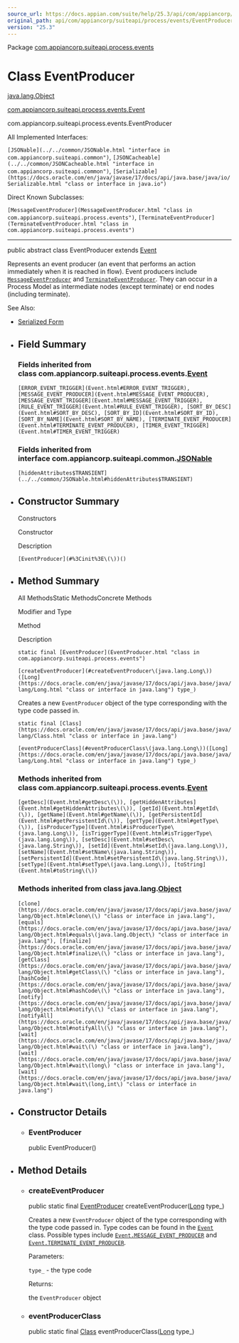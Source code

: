 ```yaml
---
source_url: https://docs.appian.com/suite/help/25.3/api/com/appiancorp/suiteapi/process/events/EventProducer.html
original_path: api/com/appiancorp/suiteapi/process/events/EventProducer.html
version: "25.3"
---
```


Package [com.appiancorp.suiteapi.process.events](package-summary.html)

# Class EventProducer

[java.lang.Object](https://docs.oracle.com/en/java/javase/17/docs/api/java.base/java/lang/Object.html "class or interface in java.lang")

[com.appiancorp.suiteapi.process.events.Event](Event.html "class in com.appiancorp.suiteapi.process.events")

com.appiancorp.suiteapi.process.events.EventProducer

All Implemented Interfaces:

`[JSONable](../../common/JSONable.html "interface in com.appiancorp.suiteapi.common")`, `[JSONCacheable](../../common/JSONCacheable.html "interface in com.appiancorp.suiteapi.common")`, `[Serializable](https://docs.oracle.com/en/java/javase/17/docs/api/java.base/java/io/Serializable.html "class or interface in java.io")`

Direct Known Subclasses:

`[MessageEventProducer](MessageEventProducer.html "class in com.appiancorp.suiteapi.process.events")`, `[TerminateEventProducer](TerminateEventProducer.html "class in com.appiancorp.suiteapi.process.events")`

* * *

public abstract class EventProducer extends [Event](Event.html "class in com.appiancorp.suiteapi.process.events")

Represents an event producer (an event that performs an action immediately when it is reached in flow). Event producers include [`MessageEventProducer`](MessageEventProducer.html "class in com.appiancorp.suiteapi.process.events") and [`TerminateEventProducer`](TerminateEventProducer.html "class in com.appiancorp.suiteapi.process.events"). They can occur in a Process Model as intermediate nodes (except terminate) or end nodes (including terminate).

See Also:

-   [Serialized Form](../../../../../serialized-form.html#com.appiancorp.suiteapi.process.events.EventProducer)

-   ## Field Summary

    ### Fields inherited from class com.appiancorp.suiteapi.process.events.[Event](Event.html "class in com.appiancorp.suiteapi.process.events")

    `[ERROR_EVENT_TRIGGER](Event.html#ERROR_EVENT_TRIGGER), [MESSAGE_EVENT_PRODUCER](Event.html#MESSAGE_EVENT_PRODUCER), [MESSAGE_EVENT_TRIGGER](Event.html#MESSAGE_EVENT_TRIGGER), [RULE_EVENT_TRIGGER](Event.html#RULE_EVENT_TRIGGER), [SORT_BY_DESC](Event.html#SORT_BY_DESC), [SORT_BY_ID](Event.html#SORT_BY_ID), [SORT_BY_NAME](Event.html#SORT_BY_NAME), [TERMINATE_EVENT_PRODUCER](Event.html#TERMINATE_EVENT_PRODUCER), [TIMER_EVENT_TRIGGER](Event.html#TIMER_EVENT_TRIGGER)`

    ### Fields inherited from interface com.appiancorp.suiteapi.common.[JSONable](../../common/JSONable.html "interface in com.appiancorp.suiteapi.common")

    `[hiddenAttributes$TRANSIENT](../../common/JSONable.html#hiddenAttributes$TRANSIENT)`

-   ## Constructor Summary

    Constructors

    Constructor

    Description

    `[EventProducer](#%3Cinit%3E\(\))()`

-   ## Method Summary

    All MethodsStatic MethodsConcrete Methods

    Modifier and Type

    Method

    Description

    `static final [EventProducer](EventProducer.html "class in com.appiancorp.suiteapi.process.events")`

    `[createEventProducer](#createEventProducer\(java.lang.Long\))([Long](https://docs.oracle.com/en/java/javase/17/docs/api/java.base/java/lang/Long.html "class or interface in java.lang") type_)`

    Creates a new `EventProducer` object of the type corresponding with the type code passed in.

    `static final [Class](https://docs.oracle.com/en/java/javase/17/docs/api/java.base/java/lang/Class.html "class or interface in java.lang")`

    `[eventProducerClass](#eventProducerClass\(java.lang.Long\))([Long](https://docs.oracle.com/en/java/javase/17/docs/api/java.base/java/lang/Long.html "class or interface in java.lang") type_)`

    ### Methods inherited from class com.appiancorp.suiteapi.process.events.[Event](Event.html "class in com.appiancorp.suiteapi.process.events")

    `[getDesc](Event.html#getDesc\(\)), [getHiddenAttributes](Event.html#getHiddenAttributes\(\)), [getId](Event.html#getId\(\)), [getName](Event.html#getName\(\)), [getPersistentId](Event.html#getPersistentId\(\)), [getType](Event.html#getType\(\)), [isProducerType](Event.html#isProducerType\(java.lang.Long\)), [isTriggerType](Event.html#isTriggerType\(java.lang.Long\)), [setDesc](Event.html#setDesc\(java.lang.String\)), [setId](Event.html#setId\(java.lang.Long\)), [setName](Event.html#setName\(java.lang.String\)), [setPersistentId](Event.html#setPersistentId\(java.lang.String\)), [setType](Event.html#setType\(java.lang.Long\)), [toString](Event.html#toString\(\))`

    ### Methods inherited from class java.lang.[Object](https://docs.oracle.com/en/java/javase/17/docs/api/java.base/java/lang/Object.html "class or interface in java.lang")

    `[clone](https://docs.oracle.com/en/java/javase/17/docs/api/java.base/java/lang/Object.html#clone\(\) "class or interface in java.lang"), [equals](https://docs.oracle.com/en/java/javase/17/docs/api/java.base/java/lang/Object.html#equals\(java.lang.Object\) "class or interface in java.lang"), [finalize](https://docs.oracle.com/en/java/javase/17/docs/api/java.base/java/lang/Object.html#finalize\(\) "class or interface in java.lang"), [getClass](https://docs.oracle.com/en/java/javase/17/docs/api/java.base/java/lang/Object.html#getClass\(\) "class or interface in java.lang"), [hashCode](https://docs.oracle.com/en/java/javase/17/docs/api/java.base/java/lang/Object.html#hashCode\(\) "class or interface in java.lang"), [notify](https://docs.oracle.com/en/java/javase/17/docs/api/java.base/java/lang/Object.html#notify\(\) "class or interface in java.lang"), [notifyAll](https://docs.oracle.com/en/java/javase/17/docs/api/java.base/java/lang/Object.html#notifyAll\(\) "class or interface in java.lang"), [wait](https://docs.oracle.com/en/java/javase/17/docs/api/java.base/java/lang/Object.html#wait\(\) "class or interface in java.lang"), [wait](https://docs.oracle.com/en/java/javase/17/docs/api/java.base/java/lang/Object.html#wait\(long\) "class or interface in java.lang"), [wait](https://docs.oracle.com/en/java/javase/17/docs/api/java.base/java/lang/Object.html#wait\(long,int\) "class or interface in java.lang")`

-   ## Constructor Details

    -   ### EventProducer

        public EventProducer()

-   ## Method Details

    -   ### createEventProducer

        public static final [EventProducer](EventProducer.html "class in com.appiancorp.suiteapi.process.events") createEventProducer([Long](https://docs.oracle.com/en/java/javase/17/docs/api/java.base/java/lang/Long.html "class or interface in java.lang") type\_)

        Creates a new `EventProducer` object of the type corresponding with the type code passed in. Type codes can be found in the [`Event`](Event.html "class in com.appiancorp.suiteapi.process.events") class. Possible types include [`Event.MESSAGE_EVENT_PRODUCER`](Event.html#MESSAGE_EVENT_PRODUCER) and [`Event.TERMINATE_EVENT_PRODUCER`](Event.html#TERMINATE_EVENT_PRODUCER).

        Parameters:

        `type_` - the type code

        Returns:

        the `EventProducer` object

    -   ### eventProducerClass

        public static final [Class](https://docs.oracle.com/en/java/javase/17/docs/api/java.base/java/lang/Class.html "class or interface in java.lang") eventProducerClass([Long](https://docs.oracle.com/en/java/javase/17/docs/api/java.base/java/lang/Long.html "class or interface in java.lang") type\_)